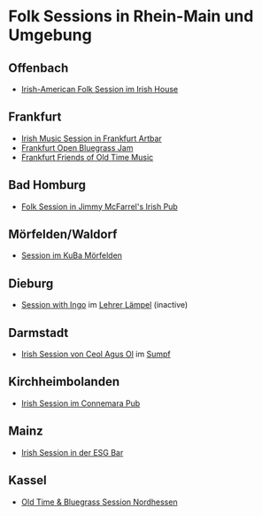 # Folk Sessions in Rhein-Main und Umgebung

## Offenbach
- [Irish-American Folk Session im Irish House](https://www.facebook.com/events/1612710329121178)
## Frankfurt
- [Irish Music Session in Frankfurt Artbar](http://www.frankfurtartbar.de/)
- [Frankfurt Open Bluegrass Jam](https://www.facebook.com/groups/586626471416110)
- [Frankfurt Friends of Old Time Music](https://www.facebook.com/groups/297565680603937)
## Bad Homburg
- [Folk Session in Jimmy McFarrel's Irish Pub](https://www.facebook.com/groups/179997665357671)
## Mörfelden/Waldorf
- [Session im KuBa Mörfelden](https://www.facebook.com/groups/934781459945844)
## Dieburg
- [Session with Ingo](https://www.facebook.com/events/lehrer-l%C3%A4mpel/irish-folk-session/1053057808360256/) im [Lehrer Lämpel](https://lehrerlaempel-dieburg.de/) (inactive)
## Darmstadt
- [Irish Session von Ceol Agus Ol](https://www.ceol-agus-ol.de/) im [Sumpf](https://www.facebook.com/sumpfindarmstadt/)
## Kirchheimbolanden
- [Irish Session im Connemara Pub](http://www.connemarairishpub.de/html/events.html)
## Mainz
- [Irish Session in der ESG Bar](https://www.facebook.com/Irish-Trad-Session-ESG-Bar-2546704292030717/)
## Kassel
- [Old Time & Bluegrass Session Nordhessen](https://www.facebook.com/groups/BluegrassNordhessen/)